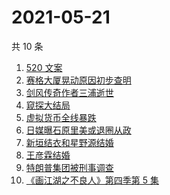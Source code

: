 # 2021-05-21

共 10 条

<!-- BEGIN -->
<!-- 最后更新时间 Fri May 21 2021 08:24:44 GMT+0800 (China Standard Time) -->

1. [520 文案](https://www.zhihu.com/search?q=520文案)
2. [赛格大厦晃动原因初步查明](https://www.zhihu.com/search?q=赛格大厦)
3. [剑风传奇作者三浦逝世](https://www.zhihu.com/search?q=剑风传奇)
4. [窥探大结局](https://www.zhihu.com/search?q=窥探)
5. [虚拟货币全线暴跌](https://www.zhihu.com/search?q=币圈崩盘)
6. [日媒曝石原里美或退圈从政](https://www.zhihu.com/search?q=石原里美)
7. [新垣结衣和星野源结婚](https://www.zhihu.com/search?q=新垣结衣结婚)
8. [王彦霖结婚](https://www.zhihu.com/search?q=王彦霖)
9. [特朗普集团被刑事调查](https://www.zhihu.com/search?q=特朗普)
10. [《画江湖之不良人》第四季第 5 集](https://www.zhihu.com/search?q=画江湖之不良人第四季)

<!-- END -->
